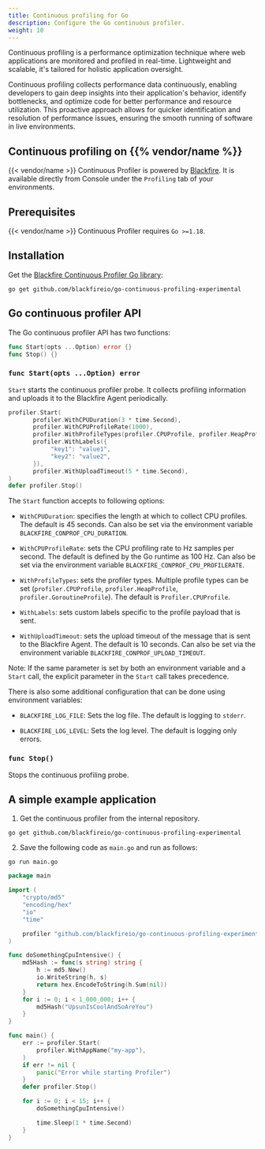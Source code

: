 ```yaml
---
title: Continuous profiling for Go
description: Configure the Go continuous profiler.
weight: 10
---
```

Continuous profiling is a performance optimization technique where web applications
are monitored and profiled in real-time. Lightweight and scalable, it's tailored
for holistic application oversight.

Continuous profiling collects performance data continuously, enabling developers to
gain deep insights into their application's behavior, identify bottlenecks, and
optimize code for better performance and resource utilization. This proactive
approach allows for quicker identification and resolution of performance issues,
ensuring the smooth running of software in live environments.

## Continuous profiling on {{% vendor/name %}}

{{< vendor/name >}} Continuous Profiler is powered by [Blackfire](../../../increase-observability/application-metrics/blackfire.md).
It is available directly from Console under the `Profiling` tab of your environments.

## Prerequisites

{{< vendor/name >}} Continuous Profiler requires `Go >=1.18`.

## Installation

Get the [Blackfire Continuous Profiler Go library](https://github.com/blackfireio/go-continuous-profiling-experimental):

```
go get github.com/blackfireio/go-continuous-profiling-experimental
```

## Go continuous profiler API

The Go continuous profiler API has two functions:

```go
func Start(opts ...Option) error {}
func Stop() {}
```

### `func Start(opts ...Option) error`

`Start` starts the continuous profiler probe. It collects profiling information and uploads
it to the Blackfire Agent periodically.

```go
profiler.Start(
       profiler.WithCPUDuration(3 * time.Second),
       profiler.WithCPUProfileRate(1000),
       profiler.WithProfileTypes(profiler.CPUProfile, profiler.HeapProfile, profiler.GoroutineProfile),
       profiler.WithLabels({
            "key1": "value1",
            "key2": "value2",
       }),
       profiler.WithUploadTimeout(5 * time.Second),
)
defer profiler.Stop()
```

The `Start` function accepts to following options:

- `WithCPUDuration`: specifies the length at which to collect CPU profiles.
The default is 45 seconds. Can also be set via the environment variable `BLACKFIRE_CONPROF_CPU_DURATION`.

- `WithCPUProfileRate`: sets the CPU profiling rate to Hz samples per second.
The default is defined by the Go runtime as 100 Hz. Can also be set via the environment
variable `BLACKFIRE_CONPROF_CPU_PROFILERATE`.

- `WithProfileTypes`: sets the profiler types. Multiple profile types can be set (`profiler.CPUProfile`, `profiler.HeapProfile`, `profiler.GoroutineProfile`).
The default is `Profiler.CPUProfile`.

- `WithLabels`: sets custom labels specific to the profile payload that is sent.

- `WithUploadTimeout`: sets the upload timeout of the message that is sent to the Blackfire Agent.
The default is 10 seconds. Can also be set via the environment variable `BLACKFIRE_CONPROF_UPLOAD_TIMEOUT`.

Note:
If the same parameter is set by both an environment variable and a `Start` call, the explicit
parameter in the `Start` call takes precedence.

There is also some additional configuration that can be done using environment variables:

- `BLACKFIRE_LOG_FILE`: Sets the log file. The default is logging to `stderr`.

- `BLACKFIRE_LOG_LEVEL`: Sets the log level. The default is logging only errors.

### `func Stop()`

Stops the continuous profiling probe.


## A simple example application

1. Get the continuous profiler from the internal repository.

```
go get github.com/blackfireio/go-continuous-profiling-experimental
```

2. Save the following code as `main.go` and run as follows:

```
go run main.go
```

```go
package main

import (
	"crypto/md5"
	"encoding/hex"
	"io"
	"time"

	profiler "github.com/blackfireio/go-continuous-profiling-experimental"
)

func doSomethingCpuIntensive() {
	md5Hash := func(s string) string {
		h := md5.New()
		io.WriteString(h, s)
		return hex.EncodeToString(h.Sum(nil))
	}
	for i := 0; i < 1_000_000; i++ {
		md5Hash("UpsunIsCoolAndSoAreYou")
	}
}

func main() {
	err := profiler.Start(
		profiler.WithAppName("my-app"),
	)
	if err != nil {
		panic("Error while starting Profiler")
	}
	defer profiler.Stop()

	for i := 0; i < 15; i++ {
		doSomethingCpuIntensive()

		time.Sleep(1 * time.Second)
	}
}
```
